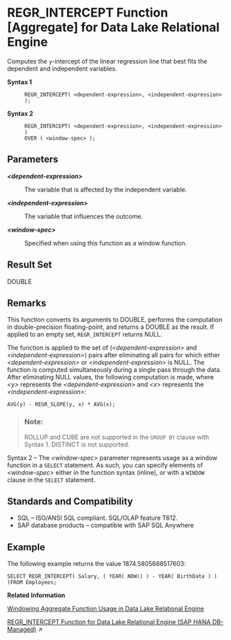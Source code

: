 <!-- loioa57548bd84f21015a72397703df578ba -->

# REGR\_INTERCEPT Function \[Aggregate\] for Data Lake Relational Engine

Computes the `y`-intercept of the linear regression line that best fits the dependent and independent variables.




<dl>
<dt><b>

Syntax 1

</b></dt>
<dd>

```
REGR_INTERCEPT( <dependent-expression>, <independent-expression> );
```



</dd><dt><b>

Syntax 2

</b></dt>
<dd>

```
REGR_INTERCEPT( <dependent-expression>, <independent-expression> )
OVER ( <window-spec> );
```



</dd>
</dl>



<a name="loioa57548bd84f21015a72397703df578ba__REGR_INTERCEPT_parm1"/>

## Parameters


<dl>
<dt><b>

*<dependent-expression\>*

</b></dt>
<dd>

The variable that is affected by the independent variable.



</dd><dt><b>

*<independent-expression\>*

</b></dt>
<dd>

The variable that influences the outcome.



</dd><dt><b>

*<window-spec\>*

</b></dt>
<dd>

Specified when using this function as a window function.



</dd>
</dl>



<a name="loioa57548bd84f21015a72397703df578ba__REGR_INTERCEPT_returns1"/>

## Result Set

DOUBLE



<a name="loioa57548bd84f21015a72397703df578ba__REGR_INTERCEPT_remarks1"/>

## Remarks

This function converts its arguments to DOUBLE, performs the computation in double-precision floating-point, and returns a DOUBLE as the result. If applied to an empty set, `REGR_INTERCEPT` returns NULL.

The function is applied to the set of \(*<dependent-expression\>* and *<independent-expression\>*\) pairs after eliminating all pairs for which either *<dependent-expression\>* or *<independent-expression\>* is NULL. The function is computed simultaneously during a single pass through the data. After eliminating NULL values, the following computation is made, where *<y\>* represents the *<dependent-expression\>* and *<x\>* represents the *<independent-expression\>*:

```
AVG(y) - REGR_SLOPE(y, x) * AVG(x);
```

> ### Note:  
> ROLLUP and CUBE are not supported in the `GROUP BY` clause with Syntax 1. DISTINCT is not supported.

Syntax 2 – The *<window-spec\>* parameter represents usage as a window function in a `SELECT` statement. As such, you can specify elements of *<window-spec\>* either in the function syntax \(inline\), or with a `WINDOW` clause in the `SELECT` statement.



<a name="loioa57548bd84f21015a72397703df578ba__REGR_INTERCEPT_standards1"/>

## Standards and Compatibility

-   SQL – ISO/ANSI SQL compliant. SQL/OLAP feature T612.
-   SAP database products – compatible with SAP SQL Anywhere



<a name="loioa57548bd84f21015a72397703df578ba__REGR_INTERCEPT_examples1"/>

## Example

The following example returns the value 1874.5805688517603:

```
SELECT REGR_INTERCEPT( Salary, ( YEAR( NOW() ) - YEAR( BirthDate ) ) )FROM Employees;
```

**Related Information**  


[Windowing Aggregate Function Usage in Data Lake Relational Engine](windowing-aggregate-function-usage-in-data-lake-relational-engine-a527f35.md "A major feature of the ISO/ANSI SQL extensions for OLAP is a construct called a window.")

[REGR_INTERCEPT Function for Data Lake Relational Engine (SAP HANA DB-Managed)](https://help.sap.com/viewer/a898e08b84f21015969fa437e89860c8/2024_1_QRC/en-US/150d7d8e1d9a456a867139f014feba18.html "Computes the y-intercept of the linear regression line that best fits the dependent and independent variables.") :arrow_upper_right:

